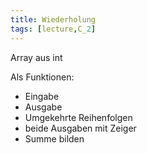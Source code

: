 ```yaml
---
title: Wiederholung
tags: [lecture,C_2]
---
```




Array aus int

Als Funktionen:

- Eingabe
- Ausgabe
- Umgekehrte Reihenfolgen
- beide Ausgaben mit Zeiger
- Summe bilden

